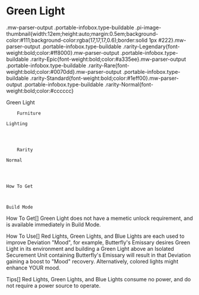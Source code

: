 # Green Light

.mw-parser-output .portable-infobox.type-buildable .pi-image-thumbnail{width:12em;height:auto;margin:0.5em;background-color:#111;background-color:rgba(17,17,17,0.6);border:solid 1px #222}.mw-parser-output .portable-infobox.type-buildable .rarity-Legendary{font-weight:bold;color:#ff8000}.mw-parser-output .portable-infobox.type-buildable .rarity-Epic{font-weight:bold;color:#a335ee}.mw-parser-output .portable-infobox.type-buildable .rarity-Rare{font-weight:bold;color:#0070dd}.mw-parser-output .portable-infobox.type-buildable .rarity-Standard{font-weight:bold;color:#1eff00}.mw-parser-output .portable-infobox.type-buildable .rarity-Normal{font-weight:bold;color:#cccccc}

Green Light

	

	
		Furniture
	
	Lighting



	
		Rarity
	
	Normal




	How To Get


	
	Build Mode






How To Get[]
Green Light does not have a memetic unlock requirement, and is available immediately in Build Mode.

How To Use[]
Red Lights, Green Lights, and Blue Lights are each used to improve Deviation "Mood", for example, Butterfly's Emissary desires Green Light in its environment and building a Green Light above an Isolated Securement Unit containing Butterfly's Emissary will result in that Deviation gaining a boost to "Mood" recovery.
Alternatively, colored lights might enhance YOUR mood.

Tips[]
Red Lights, Green Lights, and Blue Lights consume no power, and do not require a power source to operate.
